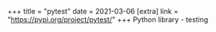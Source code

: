 +++
title = "pytest"
date = 2021-03-06
[extra]
link = "https://pypi.org/project/pytest/"
+++
Python library - testing

